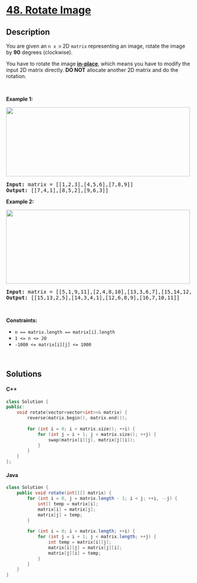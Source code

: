 # [48. Rotate Image](https://leetcode.com/problems/rotate-image)

## Description

<p>You are given an <code>n x n</code> 2D <code>matrix</code> representing an image, rotate the image by <strong>90</strong> degrees (clockwise).</p>

<p>You have to rotate the image <a href="https://en.wikipedia.org/wiki/In-place_algorithm" target="_blank"><strong>in-place</strong></a>, which means you have to modify the input 2D matrix directly. <strong>DO NOT</strong> allocate another 2D matrix and do the rotation.</p>

<p>&nbsp;</p>
<p><strong class="example">Example 1:</strong></p>
<img alt="" src="https://fastly.jsdelivr.net/gh/doocs/leetcode@main/solution/0000-0099/0048.Rotate%20Image/images/mat1.jpg" style="width: 500px; height: 188px;" />
<pre>
<strong>Input:</strong> matrix = [[1,2,3],[4,5,6],[7,8,9]]
<strong>Output:</strong> [[7,4,1],[8,5,2],[9,6,3]]
</pre>

<p><strong class="example">Example 2:</strong></p>
<img alt="" src="https://fastly.jsdelivr.net/gh/doocs/leetcode@main/solution/0000-0099/0048.Rotate%20Image/images/mat2.jpg" style="width: 500px; height: 201px;" />
<pre>
<strong>Input:</strong> matrix = [[5,1,9,11],[2,4,8,10],[13,3,6,7],[15,14,12,16]]
<strong>Output:</strong> [[15,13,2,5],[14,3,4,1],[12,6,8,9],[16,7,10,11]]
</pre>

<p>&nbsp;</p>
<p><strong>Constraints:</strong></p>

<ul>
    <li><code>n == matrix.length == matrix[i].length</code></li>
    <li><code>1 &lt;= n &lt;= 20</code></li>
    <li><code>-1000 &lt;= matrix[i][j] &lt;= 1000</code></li>
</ul>
<p>&nbsp;</p>

## Solutions

<!-- tabs:start -->

#### C++

```cpp
class Solution {
public:
    void rotate(vector<vector<int>>& matrix) {
        reverse(matrix.begin(), matrix.end());
        
        for (int i = 0; i < matrix.size(); ++i) {
            for (int j = i + 1; j < matrix.size(); ++j) {
                swap(matrix[i][j], matrix[j][i]);
            }
        }
    }
};
```

#### Java

```java
class Solution {
    public void rotate(int[][] matrix) {
        for (int i = 0, j = matrix.length - 1; i < j; ++i, --j) {
            int[] temp = matrix[i];
            matrix[i] = matrix[j];
            matrix[j] = temp;
        }
        
        for (int i = 0; i < matrix.length; ++i) {
            for (int j = i + 1; j < matrix.length; ++j) {
                int temp = matrix[i][j];
                matrix[i][j] = matrix[j][i];
                matrix[j][i] = temp;
            }
        }
    }
}
```

<!-- tabs:end -->